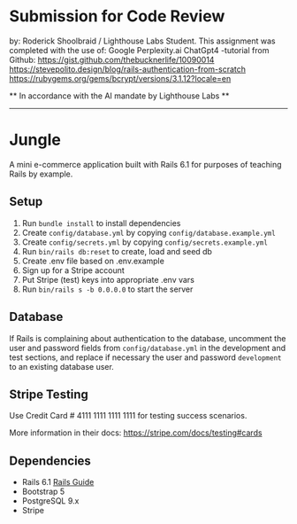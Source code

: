 # Submission for Code Review 
by: Roderick Shoolbraid / Lighthouse Labs Student.
This assignment was completed with the use of:
Google
Perplexity.ai
ChatGpt4
-tutorial from Github:
https://gist.github.com/thebucknerlife/10090014
https://stevepolito.design/blog/rails-authentication-from-scratch
https://rubygems.org/gems/bcrypt/versions/3.1.12?locale=en

** In accordance with the AI mandate by Lighthouse Labs **

__________________________________________________________
# Jungle

A mini e-commerce application built with Rails 6.1 for purposes of teaching Rails by example.

## Setup

1. Run `bundle install` to install dependencies
2. Create `config/database.yml` by copying `config/database.example.yml`
3. Create `config/secrets.yml` by copying `config/secrets.example.yml`
4. Run `bin/rails db:reset` to create, load and seed db
5. Create .env file based on .env.example
6. Sign up for a Stripe account
7. Put Stripe (test) keys into appropriate .env vars
8. Run `bin/rails s -b 0.0.0.0` to start the server

## Database

If Rails is complaining about authentication to the database, uncomment the user and password fields from `config/database.yml` in the development and test sections, and replace if necessary the user and password `development` to an existing database user.

## Stripe Testing

Use Credit Card # 4111 1111 1111 1111 for testing success scenarios.

More information in their docs: <https://stripe.com/docs/testing#cards>

## Dependencies

- Rails 6.1 [Rails Guide](http://guides.rubyonrails.org/v6.1/)
- Bootstrap 5
- PostgreSQL 9.x
- Stripe

